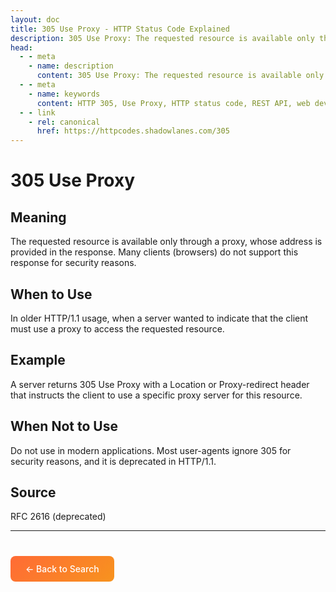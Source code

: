 ```yaml
---
layout: doc
title: 305 Use Proxy - HTTP Status Code Explained
description: 305 Use Proxy: The requested resource is available only through a proxy, whose address is provided in the response. Many clients (browsers) do not support ...
head:
  - - meta
    - name: description
      content: 305 Use Proxy: The requested resource is available only through a proxy, whose address is provided in the response. Many clients (browsers) do not support ...
  - - meta
    - name: keywords
      content: HTTP 305, Use Proxy, HTTP status code, REST API, web development
  - - link
    - rel: canonical
      href: https://httpcodes.shadowlanes.com/305
---
```


<script setup>
const structuredData = {
  "@context": "https://schema.org",
  "@type": "TechArticle",
  "headline": "305 Use Proxy - HTTP Status Code",
  "description": "The requested resource is available only through a proxy, whose address is provided in the response. Many clients (browsers) do not support this response for security reasons.",
  "url": "https://httpcodes.shadowlanes.com/305",
  "keywords": "HTTP 305, Use Proxy, HTTP status code",
  "articleBody": "The requested resource is available only through a proxy, whose address is provided in the response. Many clients (browsers) do not support this response for security reasons. In older HTTP/1.1 usage, when a server wanted to indicate that the client must use a proxy to access the requested resource.",
  "publisher": {
    "@type": "Organization",
    "name": "HTTP Codes Explainer"
  }
}
</script>

<script type="application/ld+json" v-html="JSON.stringify(structuredData)"></script>

# 305 Use Proxy

## Meaning

The requested resource is available only through a proxy, whose address is provided in the response. Many clients (browsers) do not support this response for security reasons.

## When to Use

In older HTTP/1.1 usage, when a server wanted to indicate that the client must use a proxy to access the requested resource.

## Example

A server returns 305 Use Proxy with a Location or Proxy-redirect header that instructs the client to use a specific proxy server for this resource.

## When Not to Use

Do not use in modern applications. Most user-agents ignore 305 for security reasons, and it is deprecated in HTTP/1.1.

## Source

RFC 2616 (deprecated)

---

<div style="margin-top: 40px;">
  <a href="/" style="display: inline-block; padding: 12px 24px; background: linear-gradient(135deg, #ff6b35, #f7931e); color: white; text-decoration: none; border-radius: 8px; font-weight: 500;">← Back to Search</a>
</div>
